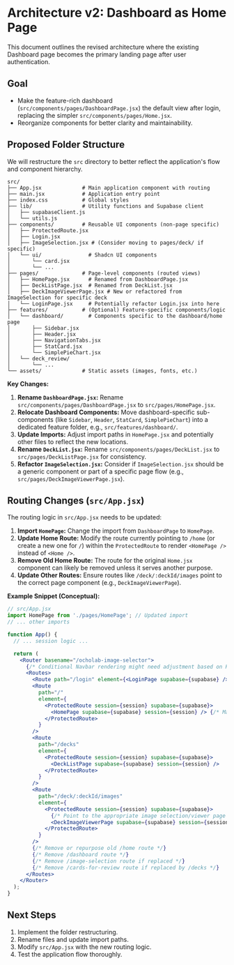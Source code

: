 # Architecture v2: Dashboard as Home Page

This document outlines the revised architecture where the existing Dashboard page becomes the primary landing page after user authentication.

## Goal

- Make the feature-rich dashboard (`src/components/pages/DashboardPage.jsx`) the default view after login, replacing the simpler `src/components/pages/Home.jsx`.
- Reorganize components for better clarity and maintainability.

## Proposed Folder Structure

We will restructure the `src` directory to better reflect the application's flow and component hierarchy.

```
src/
├── App.jsx             # Main application component with routing
├── main.jsx            # Application entry point
├── index.css           # Global styles
├── lib/                # Utility functions and Supabase client
│   ├── supabaseClient.js
│   └── utils.js
├── components/         # Reusable UI components (non-page specific)
│   ├── ProtectedRoute.jsx
│   ├── Login.jsx
│   ├── ImageSelection.jsx # (Consider moving to pages/deck/ if specific)
│   └── ui/               # Shadcn UI components
│       └── card.jsx
│       └── ...
├── pages/              # Page-level components (routed views)
│   ├── HomePage.jsx      # Renamed from DashboardPage.jsx
│   ├── DeckListPage.jsx  # Renamed from DeckList.jsx
│   ├── DeckImageViewerPage.jsx # New or refactored from ImageSelection for specific deck
│   └── LoginPage.jsx     # Potentially refactor Login.jsx into here
├── features/           # (Optional) Feature-specific components/logic
│   └── dashboard/        # Components specific to the dashboard/home page
│       ├── Sidebar.jsx
│       ├── Header.jsx
│       ├── NavigationTabs.jsx
│       ├── StatCard.jsx
│       └── SimplePieChart.jsx
│   └── deck_review/
│       └── ...
└── assets/             # Static assets (images, fonts, etc.)
```

**Key Changes:**

1.  **Rename `DashboardPage.jsx`:** Rename `src/components/pages/DashboardPage.jsx` to `src/pages/HomePage.jsx`.
2.  **Relocate Dashboard Components:** Move dashboard-specific sub-components (like `Sidebar`, `Header`, `StatCard`, `SimplePieChart`) into a dedicated feature folder, e.g., `src/features/dashboard/`.
3.  **Update Imports:** Adjust import paths in `HomePage.jsx` and potentially other files to reflect the new locations.
4.  **Rename `DeckList.jsx`:** Rename `src/components/pages/DeckList.jsx` to `src/pages/DeckListPage.jsx` for consistency.
5.  **Refactor `ImageSelection.jsx`:** Consider if `ImageSelection.jsx` should be a generic component or part of a specific page flow (e.g., `src/pages/DeckImageViewerPage.jsx`).

## Routing Changes (`src/App.jsx`)

The routing logic in `src/App.jsx` needs to be updated:

1.  **Import `HomePage`:** Change the import from `DashboardPage` to `HomePage`.
2.  **Update Home Route:** Modify the route currently pointing to `/home` (or create a new one for `/`) within the `ProtectedRoute` to render `<HomePage />` instead of `<Home />`.
3.  **Remove Old Home Route:** The route for the original `Home.jsx` component can likely be removed unless it serves another purpose.
4.  **Update Other Routes:** Ensure routes like `/deck/:deckId/images` point to the correct page component (e.g., `DeckImageViewerPage`).

**Example Snippet (Conceptual):**

```jsx
// src/App.jsx
import HomePage from './pages/HomePage'; // Updated import
// ... other imports

function App() {
  // ... session logic ...

  return (
    <Router basename="/ocholab-image-selector">
      {/* Conditional Navbar rendering might need adjustment based on HomePage layout */}
      <Routes>
        <Route path="/login" element={<LoginPage supabase={supabase} />} /> {/* Or keep Login component */}
        <Route
          path="/"
          element={
            <ProtectedRoute session={session} supabase={supabase}>
              <HomePage supabase={supabase} session={session} /> {/* Main route after login */}
            </ProtectedRoute>
          }
        />
        <Route
          path="/decks"
          element={
            <ProtectedRoute session={session} supabase={supabase}>
              <DeckListPage supabase={supabase} session={session} />
            </ProtectedRoute>
          }
        />
        <Route
          path="/deck/:deckId/images"
          element={
            <ProtectedRoute session={session} supabase={supabase}>
              {/* Point to the appropriate image selection/viewer page */}
              <DeckImageViewerPage supabase={supabase} session={session} />
            </ProtectedRoute>
          }
        />
        {/* Remove or repurpose old /home route */}
        {/* Remove /dashboard route */}
        {/* Remove /image-selection route if replaced */}
        {/* Remove /cards-for-review route if replaced by /decks */}
      </Routes>
    </Router>
  );
}
```

## Next Steps

1.  Implement the folder restructuring.
2.  Rename files and update import paths.
3.  Modify `src/App.jsx` with the new routing logic.
4.  Test the application flow thoroughly.